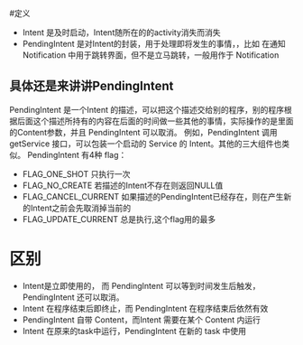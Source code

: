 #定义
* Intent 是及时启动，Intent随所在的的activity消失而消失
* PendingIntent 是对Intent的封装，用于处理即将发生的事情，，比如 在通知 Notification 中用于跳转界面，但不是立马跳转，一般用作于 Notification


## 具体还是来讲讲PendingIntent
PendingIntent 是一个Intent 的描述，可以把这个描述交给别的程序，别的程序根据后面这个描述所持有的内容在后面的时间做一些其他的事情，实际操作的是里面的Content参数，并且 PendingIntent 可以取消。
例如，PendingIntent 调用getService 接口，可以包装一个启动的 Service 的 Intent。其他的三大组件也类似。
PendingIntent 有4种 flag：
* FLAG_ONE_SHOT                只执行一次
* FLAG_NO_CREATE               若描述的Intent不存在则返回NULL值
* FLAG_CANCEL_CURRENT          如果描述的PendingIntent已经存在，则在产生新的Intent之前会先取消掉当前的
* FLAG_UPDATE_CURRENT          总是执行,这个flag用的最多



# 区别
* Intent是立即使用的， 而 PendingIntent 可以等到时间发生后触发，PendingIntent 还可以取消。
* Intent 在程序结束后即终止，而 PendingIntent 在程序结束后依然有效
* PendingIntent 自带 Content，而Intent 需要在某个 Content 内运行
* Intent 在原来的task中运行，PendingIntent 在新的 task 中使用


